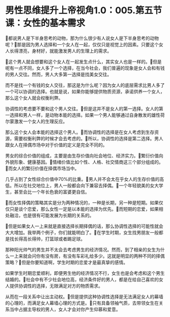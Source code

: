 # 男性思维提升上帝视角1.0：005.第五节课：女性的基本需求

🎼都说男人是下半身思考的动物，那为什么很少有人说女人是下半身思考的动物呢？🎼那是因为男人选择和一个女人在一起，仅仅只是视觉上的因素。只要这个女人长得漂亮，身材好，就能激发男人的生理上的需求。

🎼这个男人就会想要和这个女人在一起发生点什么，其实女人也是一样的。🎼但是呢有一点不同，女人多了一个选择，在当今社会，我们普遍的现象是女人会和有钱的男人交往。然而，男人大多第一选择是找美女交往。

而不是找一个有钱的女人交往，那这是为什么呢？因为女人的底层需求比男人多了一个可以协调的选择。也就是说，如果你能够提供物质资源，承诺供养一个女人，那么这个女人就会权衡利弊。

协调性的考虑要不要和这个男人交往。🎼但是这并不是女人的第一选择。女人的第一选择和男人一样，是动物本能的选择。如果一个男人能够通过自身散发的雄性荷尔蒙激发一个女人的生理反应。

那么这个女人会本能的选择这个男人。🎼而协调性的选择是在女人考虑到生存资源，需要权衡利弊的时候才会去考虑的。🎼所以，协调性的选择是第二选择。男人跟女人在择偶市场中对于价值的定义是完全不同的。

男女的综合价值的组成，主要是由生存价值向社会地位、经济实力。🎼繁衍价值向外貌形象、健康基因。🎼情绪价值比如个性、人格、社交情商这三个部分组成的。🎼而女人的繁衍价值在择偶市场当中。

几乎占到了女性综合价值中70%的比重。🎼男人并不会太在乎女人的生存价值的高低。所以在社交地位上，男人一般都会向下兼容去择偶。🎼一个年轻貌美的女大学生，甚至会比一个年长色衰的富婆更自信。

🎼而女性择偶的策略其实是分为两种情况的，一种是长期，另一种是短期。如果仅仅只是谈个恋爱，那么女性一定是以本能的选择为优先。🎼而短期的恋爱，如果相处融洽，也是很有可能发展为长期的关系的。

🎼但是如果女人一上来就是直接选择长期择偶的话，那么协调性选择的可能性就会大大增加。我举两个例子，你们就能明白了。🎼在学生时期，女生找男朋友一般都是找长得高长得帅，打篮球或者踢足球。

那种阳光帅气的男生并不太会去考虑男生的经济情况。然而，到了相亲的女生为什么一上来就会问你有没有房，有没有车彩礼给多少。这就是明显的两种不同的择偶策略？🎼但是你要知道啊，学生时期的恋爱才是最真挚的感情。

如果学生时期恋爱顺利，即便男生他的经济情况不行，女生也是会考虑和这个男生结婚的。🎼社会中有不少社会地位高，经济条件好的男人，都是在给自己喜欢的女人提供协调性的选择，无限满足对方的物质需求。

从而在一段关系中让出主动权。🎼但是提供这种协调性选择是无法满足女人的幕墙的心理的，而满足女人幕墙心理的方式是。🎼只有具备领袖气质，去带领女生在关系当中占据主导权的男人，女人才会对你产生仰慕和爱意。


